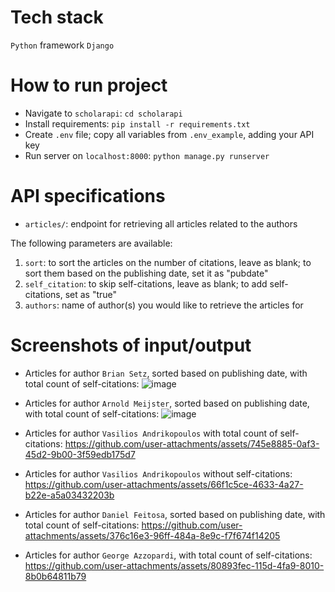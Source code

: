 # Tech stack
`Python` framework `Django`

# How to run project

* Navigate to `scholarapi`: `cd scholarapi`
* Install requirements: `pip install -r requirements.txt`
* Create `.env` file; copy all variables from `.env_example`, adding your API key
* Run server on `localhost:8000`: `python manage.py runserver`

# API specifications

* `articles/`: endpoint for retrieving all articles related to the authors

The following parameters are available:
1. `sort`: to sort the articles on the number of citations, leave as blank; to sort them based on the publishing date, set it as "pubdate"
2. `self_citation`: to skip self-citations, leave as blank; to add self-citations, set as "true"
3. `authors`: name of author(s) you would like to retrieve the articles for 

# Screenshots of input/output

* Articles for author `Brian Setz`, sorted based on publishing date, with total count of self-citations:
  ![image](https://github.com/user-attachments/assets/269d731e-793b-41af-b4d2-729ed7c34db1)

* Articles for author `Arnold Meijster`, sorted based on publishing date, with total count of self-citations:
  ![image](https://github.com/user-attachments/assets/24d3a2b1-9878-4b26-a336-3e3fde9fffc0)

* Articles for author `Vasilios Andrikopoulos` with total count of self-citations:
  https://github.com/user-attachments/assets/745e8885-0af3-45d2-9b00-3f59edb175d7

* Articles for author `Vasilios Andrikopoulos` without self-citations:
  https://github.com/user-attachments/assets/66f1c5ce-4633-4a27-b22e-a5a03432203b

* Articles for author `Daniel Feitosa`, sorted based on publishing date, with total count of self-citations:
  https://github.com/user-attachments/assets/376c16e3-96ff-484a-8e9c-f7f674f14205

* Articles for author `George Azzopardi`, with total count of self-citations:
  https://github.com/user-attachments/assets/80893fec-115d-4fa9-8010-8b0b64811b79




